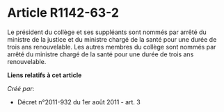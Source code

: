 # Article R1142-63-2

Le président du collège et ses suppléants sont nommés par arrêté du ministre de la justice et du ministre chargé de la santé
pour une durée de trois ans renouvelable. Les autres membres du collège sont nommés par arrêté du ministre chargé de la santé
pour une durée de trois ans renouvelable.

**Liens relatifs à cet article**

_Créé par_:

  - Décret n°2011-932 du 1er août 2011 - art. 3
